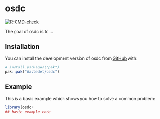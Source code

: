 
# osdc

<!-- badges: start -->
[![R-CMD-check](https://github.com/steno-aarhus/osdc/actions/workflows/R-CMD-check.yaml/badge.svg)](https://github.com/steno-aarhus/osdc/actions/workflows/R-CMD-check.yaml)
<!-- badges: end -->

The goal of osdc is to ...

## Installation

You can install the development version of osdc from [GitHub](https://github.com/) with:

``` r
# install.packages("pak")
pak::pak("Aastedet/osdc")
```

## Example

This is a basic example which shows you how to solve a common problem:

``` r
library(osdc)
## basic example code
```

